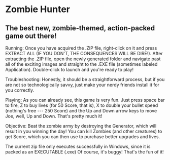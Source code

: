 # Zombie Hunter


## The best new, zombie-themed, action-packed game out there!

Running:
Once you have acquired the .ZIP file, right-click on it and press EXTRACT ALL (IF YOU DON'T, THE CONSEQUENCES WILL BE DIRE!).
After extracting the .ZIP file, open the newly generated folder and navigate past all of the exciting images and straight to the
.EXE file (sometimes labeled Application). Double-click to launch and you're ready to play!

Troubleshooting:
Honestly, it should be a straightforward process, but if you are not so technologically savvy, just make your nerdy friends
install it for you correctly. 

Playing:
As you can already see, this game is very fun. 
Just press space bar to fire, Z to buy lives (for 50 Score, that is), X to double your bullet speed (nothing's free --- 250 Score)
and the Up and Down arrow keys to move Joe, well, Up and Down. That's pretty much it!

Objective:
Beat the zombie army by destroying the Generator, which will result in you winning the day! You can kill Zombies (and other
creatures) to get Score, which you can then use to purchase better upgrades and lives. 

The current zip file only executes successfully in Windows, since it is packed as an EXECUTABLE (.exe)
Of course, it's buggy! That's the fun of it!

